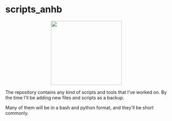 # scripts_anhb

<p align="center">
  <img src="https://keestalkstech.com/wp-content/uploads/2019/08/bash-logo-300x300.png" width="220px" height="200px" />
</p>

The repository contains any kind of scripts and tools that I've worked on. By the time I'll be adding new files and scripts as a backup.

Many of them will be in a bash and python format, and they'll be short commonly.

